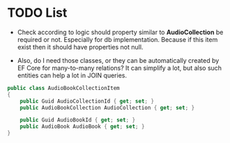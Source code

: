 # TODO List

- Check according to logic should property similar to **AudioCollection** be required or not. Especially for db implementation. Because if this item exist then it should have properties not null.

- Also, do I need those classes, or they can be automatically created by EF Core for many-to-many relations? It can simplify a lot, but also such entities can help a lot in JOIN queries.

```csharp
public class AudioBookCollectionItem
{
    public Guid AudioCollectionId { get; set; }
    public AudioBookCollection AudioCollection { get; set; }

    public Guid AudioBookId { get; set; }
    public AudioBook AudioBook { get; set; }
}
```